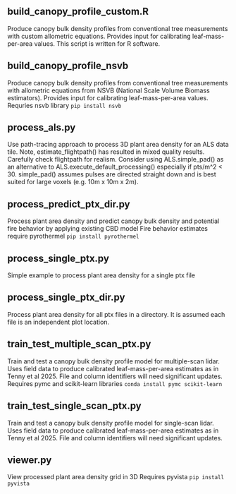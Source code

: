 ## build_canopy_profile_custom.R
Produce canopy bulk density profiles from conventional tree measurements with custom allometric equations. Provides input 
for calibrating leaf-mass-per-area values. This script is written for R software. 

## build_canopy_profile_nsvb
Produce canopy bulk density profiles from conventional tree measurements with allometric equations from NSVB (National 
Scale Volume Biomass estimators). Provides input for calibrating leaf-mass-per-area values.
Requries nsvb library `pip install nsvb`

## process_als.py
Use path-tracing approach to process 3D plant area density for an ALS data tile. Note, estimate_flightpath() has 
resulted in mixed quality results. Carefully check flightpath for realism. Consider using ALS.simple_pad() as an 
alternative to ALS.execute_default_processing() especially if pts/m^2 < 30. simple_pad() assumes pulses are directed
straight down and is best suited for large voxels (e.g. 10m x 10m x 2m).

## process_predict_ptx_dir.py
Process plant area density and predict canopy bulk density and potential fire behavior by applying existing CBD model
Fire behavior estimates require pyrothermel `pip install pyrothermel`

## process_single_ptx.py
Simple example to process plant area density for a single ptx file

## process_single_ptx_dir.py
Process plant area density for all ptx files in a directory. It is assumed each file is an independent plot location.

## train_test_multiple_scan_ptx.py
Train and test a canopy bulk density profile model for multiple-scan lidar. Uses field data to produce calibrated 
leaf-mass-per-area estimates as in Tenny et al 2025. File and column identifiers will need significant updates.
Requires pymc and scikit-learn libraries `conda install pymc scikit-learn`

## train_test_single_scan_ptx.py
Train and test a canopy bulk density profile model for single-scan lidar. Uses field data to produce calibrated 
leaf-mass-per-area estimates as in Tenny et al 2025. File and column identifiers will need significant updates.

## viewer.py
View processed plant area density grid in 3D
Requires pyvista `pip install pyvista`
